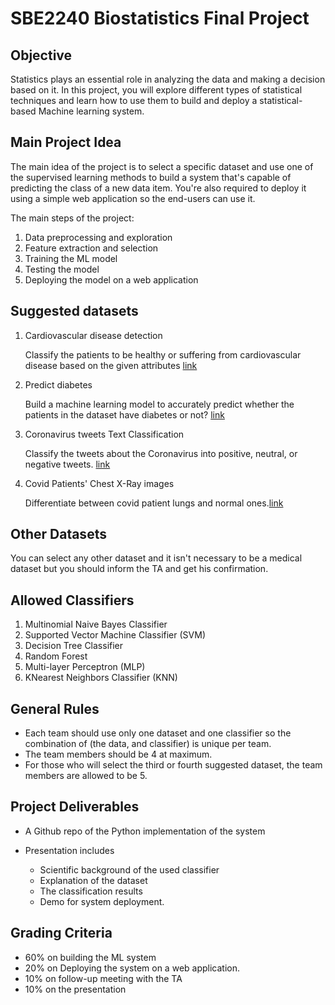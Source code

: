 # SBE2240 Biostatistics Final Project

## Objective

Statistics plays an essential role in analyzing the data and making a decision based on it.  In this project, you will explore different types of statistical techniques and learn how to use them to build and deploy a statistical-based Machine learning system. 

## Main Project Idea 

The main idea of the project is to select a specific dataset and use one of the supervised learning methods to build a system that's capable of predicting the class of a new data item. You're also required to deploy it using a simple web application so the end-users can use it. 


The main steps of the project: 

1. Data preprocessing and exploration 
2. Feature extraction and selection 
3. Training the ML model 
4. Testing the model 
5. Deploying the model on a web application 

## Suggested datasets

1. Cardiovascular disease detection
    
    Classify the patients to be healthy or suffering from cardiovascular disease based on the given attributes [link](https://drive.google.com/drive/folders/10ncKH-338bcZpLnRlWnNqjy9x5K4oSCe)

2. Predict diabetes

    Build a machine learning model to accurately predict whether the patients in the dataset have diabetes or not? [link](https://drive.google.com/drive/folders/1TyRe_rpc4Jyvf8ks3znknmaEmLcqoqsw?usp=sharing)

3. Coronavirus tweets Text Classification
    
    Classify the tweets about the Coronavirus into positive, neutral, or negative tweets. [link](https://drive.google.com/drive/folders/1n6z0IwMjHAaFQgVQAVzPm4XU1VjEmAjc)
    
4. Covid Patients' Chest X-Ray images 
 
    Differentiate between covid patient lungs and normal ones.[link](https://drive.google.com/drive/folders/1IZRX1ADKuE3hcUjTXAFHOgSoWVo54tU9)


## Other Datasets

You can select any other dataset and it isn't necessary to be a medical dataset but you should inform the TA and get his confirmation. 


## Allowed Classifiers

1. Multinomial Naive Bayes Classifier 
2. Supported Vector Machine Classifier (SVM)
3. Decision Tree Classifier  
4. Random Forest 
5. Multi-layer Perceptron (MLP)
6. KNearest Neighbors Classifier (KNN)

## General Rules 
* Each team should use only one dataset and one classifier so the combination of (the data, and classifier) is unique per team. 
* The team members should be 4 at maximum. 
* For those who will select the third or fourth suggested dataset, the team members are allowed to be 5.
## Project Deliverables

* A Github repo of the Python implementation of the system 

* Presentation includes
    * Scientific background of the used classifier
    * Explanation of the dataset 
    * The classification results
    * Demo for system deployment. 

## Grading Criteria

* 60% on building the ML system
* 20% on Deploying the system on a web application.
* 10% on follow-up meeting with the TA
* 10% on the presentation 